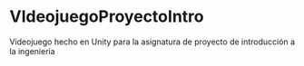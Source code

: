 # VIdeojuegoProyectoIntro

Videojuego hecho en Unity para la asignatura de proyecto de introducción a la ingenieria
